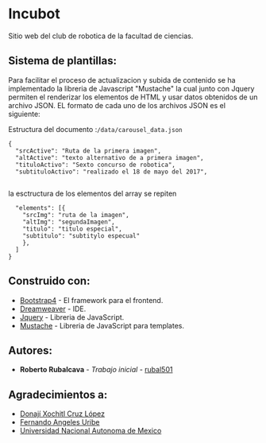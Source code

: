 # Incubot

Sitio web del club de robotica de la facultad de ciencias.

## Sistema de plantillas:

Para facilitar el proceso de actualizacion y subida de contenido se ha implementado
la libreria de Javascript "Mustache" la cual junto con Jquery permiten el renderizar los elementos
de HTML y usar datos obtenidos de un archivo JSON.
EL formato de cada uno de los archivos JSON es el siguiente:

Estructura del documento :```/data/carousel_data.json ```
```
{
  "srcActive": "Ruta de la primera imagen",
  "altActive": "texto alternativo de a primera imagen",
  "tituloActivo": "Sexto concurso de robotica",
  "subtituloActivo": "realizado el 18 de mayo del 2017",
 
```

la esctructura de los elementos del array se repiten
```
  "elements": [{
    "srcImg": "ruta de la imagen",
    "altImg": "segundaImagen",
    "titulo": "titulo especial",
    "subtitulo": "subtitylo especual"
    },
  ]
}
```

## Construido con:

* [Bootstrap4](https://v4-alpha.getbootstrap.com/) - El framework para el frontend.
* [Dreamweaver](http://www.adobe.com/mx/products/dreamweaver.html) - IDE.
* [Jquery](https://jquery.com/) - Libreria de JavaScript.
* [Mustache](https://mustache.github.io/) - Libreria de JavaScript para templates.

## Autores:

* **Roberto Rubalcava** - *Trabajo inicial* - [rubal501](https://github.com/rubal501)
## Agradecimientos a:

* [Donají Xochitl Cruz López](https://sites.google.com/a/ciencias.unam.mx/lab-electricidad---electromagnetismo/personal/donaji)
* [Fernando Angeles Uribe](http://www.astroscu.unam.mx/IA/index.php?option=com_content&view=article&id=493&Itemid=46&lang=es)
* [Universidad Nacional Autonoma de Mexico](https://www.unam.mx/)

